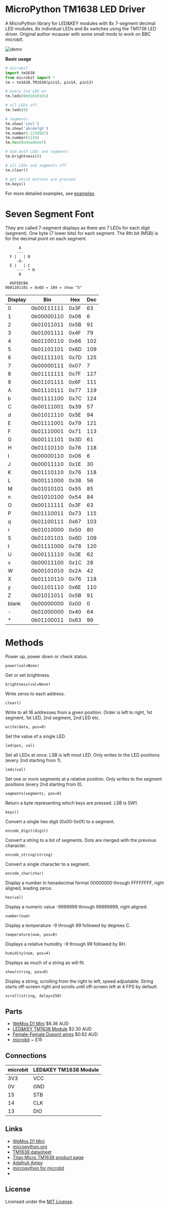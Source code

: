 # MicroPython TM1638 LED Driver

A MicroPython library for LED&KEY modules with 8x 7-segment decimal LED modules, 8x individual LEDs and 8x switches using the TM1738 LED driver. Original author mcauser with some small mods to work on BBC microbit.

![demo](docs/demo.jpg)


**Basic usage**

```python
# microbit
import tm1638
from microbit import *
tm = tm1638.TM1638(pin15, pin14, pin13)

# every 2nd LED on
tm.leds(0b01010101)

# all LEDs off
tm.leds(0)

# segments
tm.show('cool')
tm.show('abcdefgh')
tm.number(-1234567)
tm.number(1234)
tm.hex(0xdeadbeef)

# dim both LEDs and segments
tm.brightness(0)

# all LEDs and segments off
tm.clear()

# get which buttons are pressed
tm.keys()
```

For more detailed examples, see [examples](/examples).

# Seven Segment Font

They are called 7-segment displays as there are 7 LEDs for each digit (segment).
One byte (7 lower bits) for each segment. The 8th bit (MSB) is for the decimal point on each segment.

```
      A
     ---
  F |   | B
     -G-
  E |   | C
     ---  * H
      D

  HGFEDCBA
0b01101101 = 0x6D = 109 = show "5"
```

Display | Bin        | Hex  | Dec
------- | ---------- | ---- | ---
0       | 0b00111111 | 0x3F | 63
1       | 0b00000110 | 0x06 | 6
2       | 0b01011011 | 0x5B | 91
3       | 0b01001111 | 0x4F | 79
4       | 0b01100110 | 0x66 | 102
5       | 0b01101101 | 0x6D | 109
6       | 0b01111101 | 0x7D | 125
7       | 0b00000111 | 0x07 | 7
8       | 0b01111111 | 0x7F | 127
9       | 0b01101111 | 0x6F | 111
A       | 0b01110111 | 0x77 | 119
b       | 0b01111100 | 0x7C | 124
C       | 0b00111001 | 0x39 | 57
d       | 0b01011110 | 0x5E | 94
E       | 0b01111001 | 0x79 | 121
F       | 0b01110001 | 0x71 | 113
G       | 0b00111101 | 0x3D | 61
H       | 0b01110110 | 0x76 | 118
I       | 0b00000110 | 0x06 | 6
J       | 0b00011110 | 0x1E | 30
K       | 0b01110110 | 0x76 | 118
L       | 0b00111000 | 0x38 | 56
M       | 0b01010101 | 0x55 | 85
n       | 0b01010100 | 0x54 | 84
O       | 0b00111111 | 0x3F | 63
P       | 0b01110011 | 0x73 | 115
q       | 0b01100111 | 0x67 | 103
r       | 0b01010000 | 0x50 | 80
S       | 0b01101101 | 0x6D | 109
t       | 0b01111000 | 0x78 | 120
U       | 0b00111110 | 0x3E | 62
v       | 0b00011100 | 0x1C | 28
W       | 0b00101010 | 0x2A | 42
X       | 0b01110110 | 0x76 | 118
y       | 0b01101110 | 0x6E | 110
Z       | 0b01011011 | 0x5B | 91
blank   | 0b00000000 | 0x00 | 0
\-      | 0b01000000 | 0x40 | 64
\*      | 0b01100011 | 0x63 | 99

# Methods

Power up, power down or check status.
```
power(val=None)
```

Get or set brightness.
```
brightness(val=None)
```

Write zeros to each address.
```
clear()
```

Write to all 16 addresses from a given position.
Order is left to right, 1st segment, 1st LED, 2nd segment, 2nd LED etc.
```
write(data, pos=0)
```

Set the value of a single LED.
```
led(pos, val)
```

Set all LEDs at once. LSB is left most LED.
Only writes to the LED positions (every 2nd starting from 1).
```
leds(val)
```

Set one or more segments at a relative position.
Only writes to the segment positions (every 2nd starting from 0).
```
segments(segments, pos=0)
```

Return a byte representing which keys are pressed. LSB is SW1.
```
keys()
```

Convert a single hex digit (0x00-0x0f) to a segment.
```
encode_digit(digit)
```

Convert a string to a list of segments. Dots are merged with the previous character.
```
encode_string(string)
```

Convert a single character to a segment.
```
encode_char(char)
```

Display a number in hexadecimal format 00000000 through FFFFFFFF, right aligned, leading zeros.
```
hex(val)
```

Display a numeric value -9999999 through 99999999, right aligned.
```
number(num)
```

Display a temperature -9 through 99 followed by degrees C.
```
temperature(num, pos=0)
```

Displays a relative humidity -9 through 99 followed by RH.
```
humidity(num, pos=4)
```

Displays as much of a string as will fit.
```
show(string, pos=0)
```

Display a string, scrolling from the right to left, speed adjustable.
String starts off-screen right and scrolls until off-screen left at 4 FPS by default.
```
scroll(string, delay=250)
```

## Parts

* [WeMos D1 Mini](https://www.aliexpress.com/store/product/D1-mini-Mini-NodeMcu-4M-bytes-Lua-WIFI-Internet-of-Things-development-board-based-ESP8266/1331105_32529101036.html) $6.36 AUD
* [LED&KEY TM1638 Module](https://www.aliexpress.com/item/TM1638-Module-Key-Display-For-AVR-Arduino-New-8-Bit-Digital-LED-Tube-8-Bit-TM1638/32805933184.html) $2.30 AUD
* [Female-Female Dupont wires](https://www.aliexpress.com/item/10pcs-10cm-2-54mm-1p-1p-Pin-Male-to-Male-Color-Breadboard-Cable-Jump-Wire-Jumper/32636873838.html) $0.62 AUD
* [microbit](https://thepihut.com/products/micro-bit-v2)  ~ £15

## Connections

microbit      | LED&KEY TM1638 Module
------------- | -----------------
3V3           | VCC
0V            | GND
15            | STB
14            | CLK
13            | DIO

## Links

* [WeMos D1 Mini](https://wiki.wemos.cc/products:d1:d1_mini)
* [micropython.org](http://micropython.org)
* [TM1638 datasheet](http://titanmec.com/index.php/en/project/download/id/303.html)
* [Titan Micro TM1638 product page](http://titanmec.com/index.php/en/project/view/id/303.html)
* [Adafruit Ampy](https://learn.adafruit.com/micropython-basics-load-files-and-run-code/install-ampy)
* [micropython for microbit](https://microbit-micropython.readthedocs.io/en/latest/index.html)
* 
## License

Licensed under the [MIT License](http://opensource.org/licenses/MIT).
